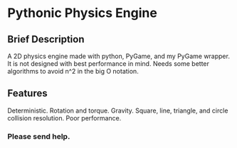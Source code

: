 # Pythonic Physics Engine

## Brief Description
A 2D physics engine made with python, PyGame, and my PyGame wrapper.
It is not designed with best performance in mind.
Needs some better algorithms to avoid n^2 in the big O notation.

## Features
Deterministic.
Rotation and torque.
Gravity.
Square, line, triangle, and circle collision resolution.
Poor performance.




### Please send help.
